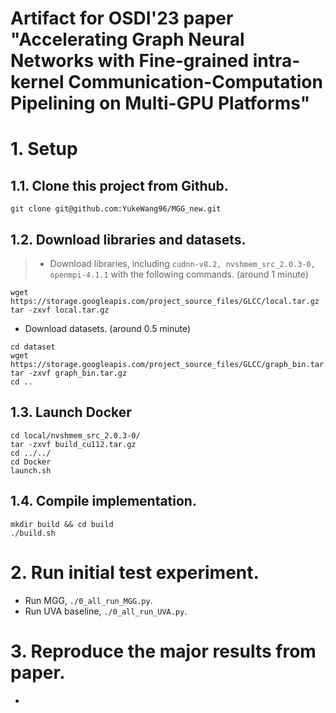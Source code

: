 # Artifact for OSDI'23 paper "Accelerating Graph Neural Networks with Fine-grained intra-kernel Communication-Computation Pipelining on Multi-GPU Platforms"

# 1. Setup

## 1.1. Clone this project from Github.
```
git clone git@github.com:YukeWang96/MGG_new.git
```

## 1.2. Download libraries and datasets.
> + Download libraries, including `cudnn-v8.2, nvshmem_src_2.0.3-0, openmpi-4.1.1` with the following commands. (around 1 minute)
```
wget https://storage.googleapis.com/project_source_files/GLCC/local.tar.gz
tar -zxvf local.tar.gz
```
+ Download datasets. (around 0.5 minute)
```
cd dataset
wget https://storage.googleapis.com/project_source_files/GLCC/graph_bin.tar.gz
tar -zxvf graph_bin.tar.gz
cd ..
```

## 1.3. Launch Docker 
```
cd local/nvshmem_src_2.0.3-0/ 
tar -zxvf build_cu112.tar.gz 
cd ../../
cd Docker 
launch.sh
```

## 1.4. Compile implementation.
```
mkdir build && cd build
./build.sh
```
# 2. Run initial test experiment.
+ Run MGG, `./0_all_run_MGG.py`.
+ Run UVA baseline, `./0_all_run_UVA.py`.


# 3. Reproduce the major results from paper.
+ 
